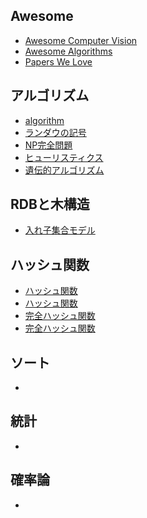 ## Awesome
- [Awesome Computer Vision](https://github.com/jbhuang0604/awesome-computer-vision "Awesome Computer Vision")
- [Awesome Algorithms](https://github.com/tayllan/awesome-algorithms#awesome-algorithms "Awesome Algorithms")
- [Papers We Love](https://github.com/papers-we-love/papers-we-love#readme "Papers We Love")
## アルゴリズム
- [algorithm](https://ja.wikipedia.org/wiki/%E3%82%A2%E3%83%AB%E3%82%B4%E3%83%AA%E3%82%BA%E3%83%A0 "algorithm")
- [ランダウの記号](https://ja.wikipedia.org/wiki/%E3%83%A9%E3%83%B3%E3%83%80%E3%82%A6%E3%81%AE%E8%A8%98%E5%8F%B7 "ランダウの記号")
- [NP完全問題](https://ja.wikipedia.org/wiki/NP%E5%AE%8C%E5%85%A8%E5%95%8F%E9%A1%8C "NP完全問題")
- [ヒューリスティクス](https://ja.wikipedia.org/wiki/%E3%83%92%E3%83%A5%E3%83%BC%E3%83%AA%E3%82%B9%E3%83%86%E3%82%A3%E3%83%83%E3%82%AF "ヒューリスティクス")
- [遺伝的アルゴリズム]( "遺伝的アルゴリズム")
## RDBと木構造
- [入れ子集合モデル](https://gihyo.jp/dev/serial/01/sql_academy2/000501 "入れ子集合モデル")
## ハッシュ関数
- [ハッシュ関数](https://medium-company.com/%E3%83%8F%E3%83%83%E3%82%B7%E3%83%A5%E9%96%A2%E6%95%B0/ "ハッシュ関数")
- [ハッシュ関数](https://ja.wikipedia.org/wiki/%E3%83%8F%E3%83%83%E3%82%B7%E3%83%A5%E9%96%A2%E6%95%B0 "ハッシュ関数")
- [完全ハッシュ関数](https://academic-accelerator.com/encyclopedia/jp/perfect-hash-function "完全ハッシュ関数")
- [完全ハッシュ関数](https://ja.wikipedia.org/wiki/%E8%A1%9D%E7%AA%81_(%E8%A8%88%E7%AE%97%E6%A9%9F%E7%A7%91%E5%AD%A6) "完全ハッシュ関数")
## ソート
- []( "")
## 統計
- []( "")
## 確率論
- []( "")